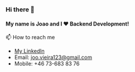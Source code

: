 ### Hi there 👋

#### My name is Joao and I :heart: Backend Development!

📫 How to reach me
  - [My LinkedIn](https://www.linkedin.com/in/joovieira123/)
  - Email: joo.vieira123@gmail.com
  - Mobile: +46 73-683 83 76
